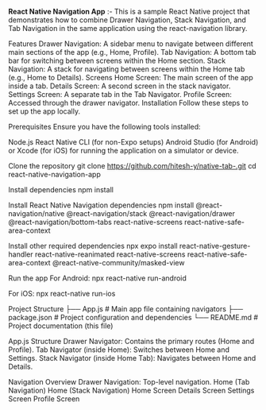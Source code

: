 **React Native Navigation App** :-
This is a sample React Native project that demonstrates how to combine Drawer Navigation, Stack Navigation, and Tab Navigation in the same application using the react-navigation library.

Features
Drawer Navigation: A sidebar menu to navigate between different main sections of the app (e.g., Home, Profile).
Tab Navigation: A bottom tab bar for switching between screens within the Home section.
Stack Navigation: A stack for navigating between screens within the Home tab (e.g., Home to Details).
Screens
Home Screen: The main screen of the app inside a tab.
Details Screen: A second screen in the stack navigator.
Settings Screen: A separate tab in the Tab Navigator.
Profile Screen: Accessed through the drawer navigator.
Installation
Follow these steps to set up the app locally.

Prerequisites
Ensure you have the following tools installed:

Node.js
React Native CLI (for non-Expo setups)
Android Studio (for Android) or Xcode (for iOS) for running the application on a simulator or device.

Clone the repository 
git clone https://github.com/hitesh-y/native-tab-.git
cd react-native-navigation-app

Install dependencies 
npm install

Install React Native Navigation dependencies 
npm install @react-navigation/native @react-navigation/stack @react-navigation/drawer @react-navigation/bottom-tabs react-native-screens react-native-safe-area-context

Install other required dependencies
npx expo install react-native-gesture-handler react-native-reanimated react-native-screens react-native-safe-area-context @react-native-community/masked-view

Run the app
For Android:
npx react-native run-android

For iOS: 
npx react-native run-ios

Project Structure
├── App.js              # Main app file containing navigators
├── package.json        # Project configuration and dependencies
└── README.md           # Project documentation (this file)

App.js Structure
Drawer Navigator: Contains the primary routes (Home and Profile).
Tab Navigator (inside Home): Switches between Home and Settings.
Stack Navigator (inside Home Tab): Navigates between Home and Details.

Navigation Overview
Drawer Navigation: Top-level navigation.
Home (Tab Navigation)
Home (Stack Navigation)
Home Screen
Details Screen
Settings Screen
Profile Screen
